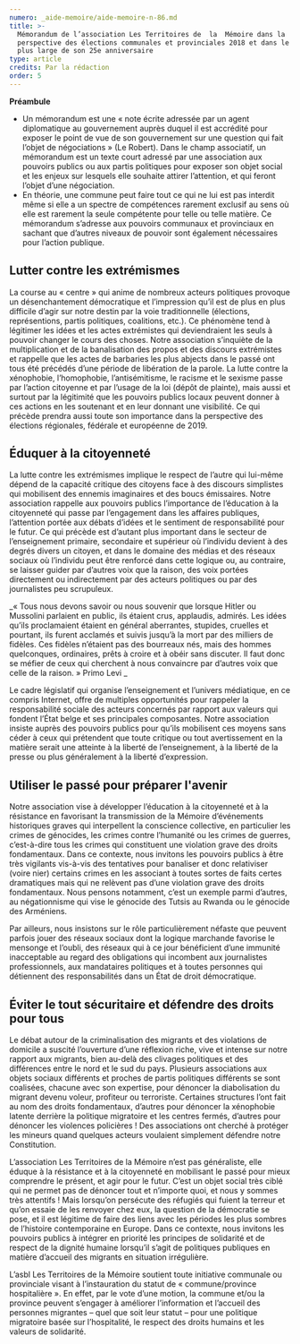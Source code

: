 ```yaml
---
numero: _aide-memoire/aide-memoire-n-86.md
title: >-
  Mémorandum de l’association Les Territoires de  la  Mémoire dans la
  perspective des élections communales et provinciales 2018 et dans le cadre
  plus large de son 25e anniversaire
type: article
credits: Par la rédaction
order: 5
---
```

**Préambule**

* Un mémorandum est une « note écrite adressée par un agent diplomatique au gouvernement auprès duquel il est accrédité pour exposer le point de vue de son gouvernement sur une question qui fait l’objet de négociations »  (Le Robert). Dans le champ associatif, un mémorandum est un texte
  court adressé par une association aux pouvoirs publics ou aux partis politiques pour exposer son objet social et les enjeux sur lesquels elle souhaite attirer l’attention, et qui feront l’objet d’une négociation.
* En théorie, une commune peut faire tout ce qui ne lui est pas interdit même si elle a un spectre
  de compétences rarement exclusif au sens où elle est rarement la seule compétente pour telle ou telle matière. Ce mémorandum s’adresse aux pouvoirs communaux et provinciaux en sachant que d’autres niveaux de pouvoir sont également nécessaires pour l’action publique.

## Lutter contre les extrémismes

La course au « centre » qui anime de nombreux acteurs politiques provoque un désenchantement démocratique et l’impression qu’il est de plus en plus difficile d’agir sur notre destin par la voie traditionnelle (élections, représentions,  partis  politiques,  coalitions,  etc.). Ce phénomène tend à légitimer les idées et les actes extrémistes qui deviendraient les seuls à pouvoir changer le cours des choses. Notre association s’inquiète de la multiplication et de la banalisation des propos et des discours extrémistes et rappelle que les actes de barbaries les plus abjects dans le passé ont tous été précédés d’une période de libération de la parole. La lutte contre la xénophobie, l’homophobie, l’antisémitisme, le racisme et le sexisme passe par l’action citoyenne et par l’usage de la loi (dépôt de plainte), mais aussi et surtout par la légitimité que les pouvoirs publics locaux peuvent donner à ces actions en les soutenant et en leur donnant une visibilité. Ce qui précède prendra aussi toute son importance dans la perspective des élections régionales, fédérale et européenne de 2019.

## Éduquer à la citoyenneté

La lutte contre les extrémismes implique le respect de l’autre qui lui-même dépend de la capacité critique des citoyens face à des discours simplistes qui mobilisent des ennemis imaginaires et des boucs émissaires. Notre association rappelle aux pouvoirs publics l’importance de l’éducation à la citoyenneté qui passe par l’engagement dans les affaires publiques, l’attention portée aux débats d’idées et le sentiment de responsabilité pour le futur. Ce qui précède est d’autant plus important dans le secteur de l’enseignement primaire, secondaire et supérieur où l’individu devient à des degrés divers un citoyen, et dans le domaine des médias et des réseaux sociaux où l’individu peut être renforcé dans cette logique ou, au contraire, se laisser guider par d’autres voix que la raison, des voix portées directement ou indirectement par des acteurs politiques ou par des journalistes peu scrupuleux. 

_« Tous nous devons savoir ou nous souvenir que lorsque Hitler ou Mussolini parlaient en public, ils étaient crus, applaudis, admirés. Les idées qu’ils proclamaient étaient
 en général aberrantes, stupides, cruelles et pourtant, ils furent acclamés et suivis jusqu’à la mort par des milliers de fidèles. Ces fidèles n’étaient pas des bourreaux nés, mais des hommes quelconques, ordinaires, prêts à croire et à obéir sans discuter. Il faut donc se méfier de ceux qui cherchent à nous convaincre par d’autres voix que celle de la raison. » Primo Levi
_

Le cadre législatif qui organise l’enseignement et l’univers médiatique, en ce compris Internet, offre de multiples opportunités pour rappeler la responsabilité sociale des acteurs concernés par rapport aux valeurs qui fondent l’État belge et ses principales composantes. Notre association insiste auprès des pouvoirs publics pour qu’ils mobilisent ces moyens sans céder à ceux qui prétendent que toute critique ou tout avertissement en la matière serait une atteinte à la liberté de l’enseignement, à la liberté de la presse ou plus généralement à la liberté d’expression.

## Utiliser le passé pour préparer l'avenir

Notre association vise à développer l’éducation à la citoyenneté et à la résistance en favorisant la transmission de la Mémoire d’événements historiques graves qui interpellent la conscience collective, en particulier les crimes de génocides, les crimes contre l’humanité ou les crimes de guerres, c’est-à-dire tous les crimes qui constituent une violation grave des droits fondamentaux. Dans ce contexte, nous invitons les pouvoirs publics à être très vigilants vis-à-vis des tentatives pour banaliser et donc relativiser (voire nier) certains crimes en les associant à toutes sortes de faits certes dramatiques mais qui ne relèvent pas d’une violation grave des droits fondamentaux. Nous pensons notamment, c’est un exemple parmi d’autres, au négationnisme qui vise le génocide des Tutsis au Rwanda ou le génocide des Arméniens.

Par ailleurs, nous insistons sur le rôle particulièrement néfaste que peuvent parfois jouer des réseaux sociaux dont la logique marchande favorise le mensonge et l’oubli, des réseaux qui à ce jour bénéficient d’une immunité inacceptable au regard  des  obligations  qui incombent aux journalistes professionnels, aux mandataires politiques et à toutes personnes qui détiennent des responsabilités dans un État de droit démocratique.

## Éviter le tout sécuritaire et défendre des droits pour tous

Le débat autour de la criminalisation des migrants et des violations de domicile a suscité l’ouverture d’une réflexion riche, vive et intense sur notre rapport aux migrants, bien au-delà des clivages politiques et des différences entre le nord et le sud du pays. Plusieurs associations aux objets sociaux différents et proches de partis politiques différents se sont coalisées, chacune avec son expertise, pour dénoncer la diabolisation du migrant devenu voleur, profiteur ou terroriste. Certaines structures l’ont fait au nom des droits fondamentaux, d’autres pour dénoncer la xénophobie latente derrière la politique migratoire et les centres fermés, d’autres pour dénoncer les violences policières ! Des associations ont cherché à protéger les mineurs quand quelques acteurs voulaient simplement défendre notre Constitution.

L’association Les Territoires de la Mémoire n’est pas généraliste, elle éduque à la résistance et à la citoyenneté en mobilisant le passé pour mieux comprendre le présent, et agir pour le futur. C’est un objet social très ciblé qui ne permet pas de dénoncer tout et n’importe quoi, et nous y sommes très attentifs ! Mais lorsqu’on persécute des réfugiés qui fuient la terreur et qu’on essaie de les renvoyer chez eux, la question de la démocratie se pose, et il est légitime de faire des liens avec les périodes les plus sombres de l’histoire contemporaine en Europe. Dans ce contexte, nous invitons les pouvoirs publics à intégrer en priorité les principes de solidarité et de respect de la dignité humaine lorsqu’il s’agit de politiques publiques en matière d’accueil des migrants en situation irrégulière.

L’asbl Les Territoires de la Mémoire soutient toute initiative communale ou provinciale visant à l’instauration du statut de « commune/province hospitalière ». En effet, par le vote d’une motion, la commune et/ou la province peuvent s’engager à améliorer l’information et l’accueil des personnes migrantes – quel que soit leur statut – pour une politique migratoire basée sur l’hospitalité, le respect des droits humains et les valeurs de solidarité.


